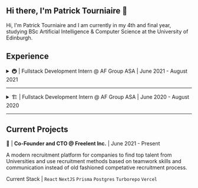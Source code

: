 ## Hi there, I'm Patrick Tourniaire 👋

Hi, I'm Patrick Tourniaire and I am currently in my 4th and final year, studying BSc Artificial Intelligence & Computer Science at the University of Edinburgh. 

## Experience

<details>
<summary>🚇 | Fullstack Development Intern @ AF Group ASA | June 2021 - August 2021</summary>
<br>
Worked alongside 3 interns to build a web platform for collecting drilling and explosives data for tunneling operations. Automated 70% of the reporting process, decreasing the time spent verifying reports by 90% and eliminated the need for machine operators to report drilling data.

Stack | `Angular` `OpenCV` `Python` `C#` `.NET5` `Entity Framework` `MySQL`
</details>

---

<details>
<summary>🏗 | Fullstack Development Intern @ AF Group ASA | June 2020 - August 2020</summary>
<br>
Worked on building a centralised web platform for data collection and analysis, replacing unorganised spreadsheets across projects. Responsible for creating automatic data pipelines which made the data collection process 85\% faster.

Stack | `Angular` `Azure` `Azure Pipelines` `C#` `TypeScript` 
</details>

---

## Current Projects
🚀 | **Co-Founder and CTO @ Freelent Inc.** | June 2021 - Present

A modern recruitment platform for companies to find top talent from Universities and use recruitment methods based on teamwork skills and communication instead of old fashioned competative recruitment process.

Current Stack | `React` `NextJS` `Prisma` `Postgres` `Turborepo` `Vercel`
